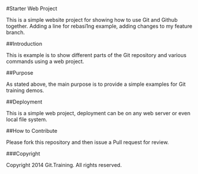 #Starter Web Project

This is a simple website project for
showing how to use Git and Github together. 
Adding a line for rebasi1ng example, adding changes to my feature branch.

##Introduction

This is example is to show different parts of the
Git repository and various commands using a web project.

##Purpose

As stated above, the main purpose is to 
provide a simple examples for Git training demos.

##Deployment

This is a simple web project, deployment can be on any web server
or even local file system. 

##How to Contribute

Please fork this repository and then issue a Pull request for review.

###Copyright

Copyright 2014 Git.Training. All rights reserved.